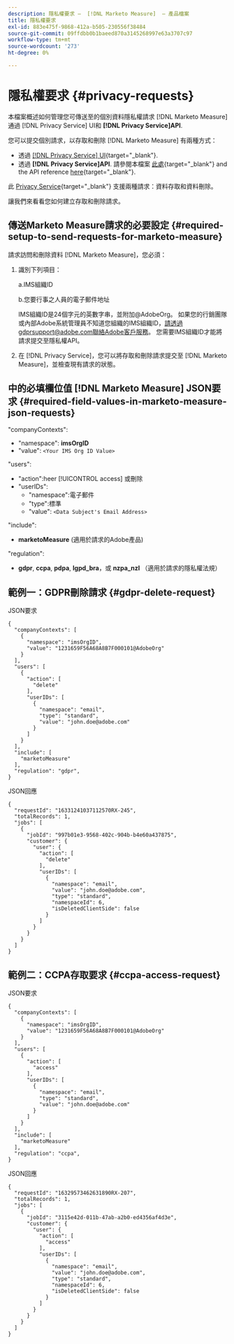 ```yaml
---
description: 隱私權要求 —  [!DNL Marketo Measure]  — 產品檔案
title: 隱私權要求
exl-id: 883e475f-9868-412a-b505-230556f38484
source-git-commit: 09ffdbb0b1baeed870a3145268997e63a3707c97
workflow-type: tm+mt
source-wordcount: '273'
ht-degree: 0%

---
```


# 隱私權要求 {#privacy-requests}

本檔案概述如何管理您可傳送至的個別資料隱私權請求 [!DNL Marketo Measure] 通過 [!DNL Privacy Service] UI和 **[!DNL Privacy Service]API**.

您可以提交個別請求，以存取和刪除 [!DNL Marketo Measure] 有兩種方式：

* 透過 [[!DNL Privacy Service] UI](https://experienceleague.adobe.com/docs/experience-platform/privacy/ui/overview.html){target="_blank"}.
* 透過 **[!DNL Privacy Service]API**. 請參閱本檔案 [此處](https://experienceleague.adobe.com/docs/experience-platform/privacy/api/overview.html){target="_blank"} and the API reference [here](https://developer.adobe.com/experience-platform-apis/references/privacy-service/){target="_blank"}.

此 [Privacy Service](https://experienceleague.adobe.com/docs/experience-platform/privacy/home.html){target="_blank"} 支援兩種請求：資料存取和資料刪除。

讓我們來看看您如何建立存取和刪除請求。

## 傳送Marketo Measure請求的必要設定 {#required-setup-to-send-requests-for-marketo-measure}

請求訪問和刪除資料 [!DNL Marketo Measure]，您必須：

1. 識別下列項目：

   a.IMS組織ID

   b.您要行事之人員的電子郵件地址

   IMS組織ID是24個字元的英數字串，並附加@AdobeOrg。 如果您的行銷團隊或內部Adobe系統管理員不知道您組織的IMS組織ID，請透過gdprsupport@adobe.com聯絡Adobe客戶服務。 您需要IMS組織ID才能將請求提交至隱私權API。

1. 在 [!DNL Privacy Service]，您可以將存取和刪除請求提交至 [!DNL Marketo Measure]，並檢查現有請求的狀態。

## 中的必填欄位值 [!DNL Marketo Measure] JSON要求 {#required-field-values-in-marketo-measure-json-requests}

&quot;companyContexts&quot;:

* &quot;namespace&quot;: **imsOrgID**
* &quot;value&quot;: `<Your IMS Org ID Value>`

&quot;users&quot;:

* &quot;action&quot;:heer [!UICONTROL access] 或刪除
* &quot;userIDs&quot;:
   * &quot;namespace&quot;:電子郵件
   * &quot;type&quot;:標準
   * &quot;value&quot;: `<Data Subject's Email Address>`

&quot;include&quot;:

* **marketoMeasure** (適用於請求的Adobe產品)

&quot;regulation&quot;:

* **gdpr**, **ccpa**, **pdpa**, **lgpd_bra**，或 **nzpa_nzl** （適用於請求的隱私權法規）

## 範例一：GDPR刪除請求 {#gdpr-delete-request}

JSON要求

```text
{
  "companyContexts": [
    {
      "namespace": "imsOrgID",
      "value": "1231659F56A68A8B7F000101@AdobeOrg"
    }
  ],
  "users": [
    {
      "action": [
        "delete"
      ],
      "userIDs": [
        {
          "namespace": "email",
          "type": "standard",
          "value": "john.doe@adobe.com"
        }
      ]
    }
  ],
  "include": [
    "marketoMeasure"
  ],
  "regulation": "gdpr",
}
```

JSON回應

```text
{
  "requestId": "16331241037112570RX-245",
  "totalRecords": 1,
  "jobs": [
    {
      "jobId": "997b01e3-9568-402c-904b-b4e60a437875",
      "customer": {
        "user": {
          "action": [
            "delete"
          ],
          "userIDs": [
            {
              "namespace": "email",
              "value": "john.doe@adobe.com",
              "type": "standard",
              "namespaceId": 6,
              "isDeletedClientSide": false
            }
          ]
        }
      }
    }
  ]
}
```

## 範例二：CCPA存取要求 {#ccpa-access-request}

JSON要求

```text
{
  "companyContexts": [
    {
      "namespace": "imsOrgID",
      "value": "1231659F56A68A8B7F000101@AdobeOrg"
    }
  ],
  "users": [
    {
      "action": [
        "access"
      ],
      "userIDs": [
        {
          "namespace": "email",
          "type": "standard",
          "value": "john.doe@adobe.com"
        }
      ]
    }
  ],
  "include": [
    "marketoMeasure"
  ],
  "regulation": "ccpa",
}
```

JSON回應

```text
{
  "requestId": "16329573462631890RX-207",
  "totalRecords": 1,
  "jobs": [
    {
      "jobId": "3115e42d-011b-47ab-a2b0-ed4356af4d3e",
      "customer": {
        "user": {
          "action": [
            "access"
          ],
          "userIDs": [
            {
              "namespace": "email",
              "value": "john.doe@adobe.com",
              "type": "standard",
              "namespaceId": 6,
              "isDeletedClientSide": false
            }
          ]
        }
      }
    }
  ]
}
```
